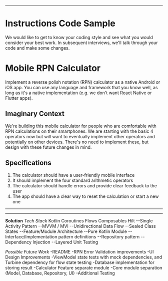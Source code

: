 ****************
**Instructions**
Code Sample
===================

We would like to get to know your coding style and see what you would consider your best work.
In subsequent interviews, we'll talk through your code and make some changes.

Mobile RPN Calculator
=====================

Implement a reverse polish notation (RPN) calculator as a native Android or iOS app. You can use any language and framework that you know well, as long as it's a native implementation (e.g. we don't want React Native or Flutter apps).

Imaginary Context
-----------------

We're building this mobile calculator for people who are comfortable with RPN calculations on their smartphones. We are starting with the basic 4 operators now but will want to eventually implement other operators and potentially on other devices. There's no need to implement these, but design with these future changes in mind.

Specifications
--------------

1. The calculator should have a user-friendly mobile interface
2. It should implement the four standard arithmetic operators
3. The calculator should handle errors and provide clear feedback to the user
4. The app should have a clear way to reset the calculation or start a new one
**************

**************
**Solution**
*Tech Stack*
Kotlin
Coroutines
Flows
Composables
Hilt
--Single Activity Pattern
--MVVM / MVI
--Unidirectional Data Flow
--Sealed Class States
--Feature/Module Architecture
--Pure Kotlin Module
--Interface/Implementation pattern definitions
--Repository pattern
--Dependency Injection
--Layered Unit Testing


*Possible Future Work*
-README
-RPN Error Validation improvements
-UI Design Improvements
-ViewModel state tests with mock dependencies, and Turbine dependency for flow state testing
-Database implementation for storing result
-Calculator Feature separate module
-Core module separation (Model, Database, Repository, UI)
-Additional Testing